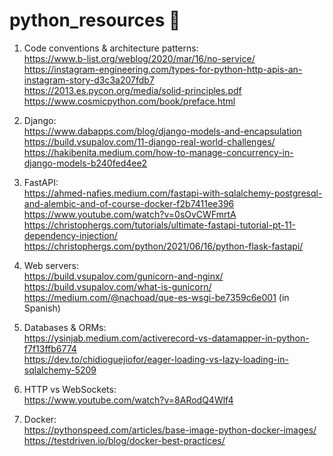 # python_resources 🐍

1. Code conventions & architecture patterns:
<br/>https://www.b-list.org/weblog/2020/mar/16/no-service/
<br/>https://instagram-engineering.com/types-for-python-http-apis-an-instagram-story-d3c3a207fdb7
<br/>https://2013.es.pycon.org/media/solid-principles.pdf
<br/>https://www.cosmicpython.com/book/preface.html
   
2. Django: 
<br/>https://www.dabapps.com/blog/django-models-and-encapsulation
<br/>https://build.vsupalov.com/11-django-real-world-challenges/ 
<br/>https://hakibenita.medium.com/how-to-manage-concurrency-in-django-models-b240fed4ee2

3. FastAPI:
<br/>https://ahmed-nafies.medium.com/fastapi-with-sqlalchemy-postgresql-and-alembic-and-of-course-docker-f2b7411ee396
<br/>https://www.youtube.com/watch?v=0sOvCWFmrtA
<br/>https://christophergs.com/tutorials/ultimate-fastapi-tutorial-pt-11-dependency-injection/
<br/>https://christophergs.com/python/2021/06/16/python-flask-fastapi/

4. Web servers:
<br/>https://build.vsupalov.com/gunicorn-and-nginx/
<br/>https://build.vsupalov.com/what-is-gunicorn/
<br/>https://medium.com/@nachoad/que-es-wsgi-be7359c6e001 (in Spanish)
   
5. Databases & ORMs:
<br/>https://ysinjab.medium.com/activerecord-vs-datamapper-in-python-f7f13ffb6774
<br/>https://dev.to/chidioguejiofor/eager-loading-vs-lazy-loading-in-sqlalchemy-5209

6. HTTP vs WebSockets:
<br/>https://www.youtube.com/watch?v=8ARodQ4Wlf4

7. Docker:
<br/>https://pythonspeed.com/articles/base-image-python-docker-images/
<br/>https://testdriven.io/blog/docker-best-practices/
